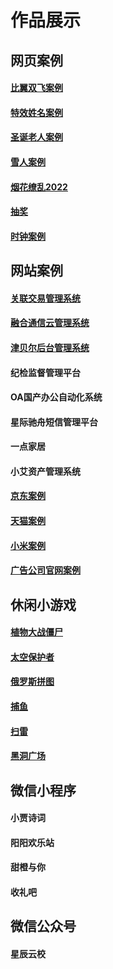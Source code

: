 <!--
 * @Author: jiaguichao
 * @Date: 2022-01-17 11:03:24
 * @LastEditTime: 2022-02-24 11:35:18
 * @Description: Do not edit
-->
#  作品展示

## 网页案例
#### [比翼双飞案例](https://crazynightguichao.github.io/happyCouple/birdFly)
#### [特效姓名案例](https://crazynightguichao.github.io/Special_Name)
#### [圣诞老人案例](https://crazynightguichao.github.io/Christmas/Christmas)
#### [雪人案例](https://crazynightguichao.github.io/snowman)
#### [烟花缭乱2022](https://crazynightguichao.github.io/Fireworks)
#### [抽奖](https://crazynightguichao.github.io/luckDraw)
#### [时钟案例](https://crazynightguichao.github.io/UAIF1901SZ/index(1))

## 网站案例
#### [关联交易管理系统](http://27.154.242.142:19277)
#### [融合通信云管理系统](https://oam.uct.zone)
#### [津贝尔后台管理系统](http://oa.jbrsys.com)
#### 纪检监督管理平台
#### OA国产办公自动化系统
#### 星际驰舟短信管理平台
#### 一点家居
#### 小艾资产管理系统
#### [京东案例](https://crazynightguichao.github.io/UAIF1901JD1)
#### [天猫案例](https://crazynightguichao.github.io/UAIF1901TM/tianmao)
#### [小米案例](https://crazynightguichao.github.io/UAIF1901XM/mi)
#### [广告公司官网案例](https://crazynightguichao.github.io/UAIF1901ADV)

## 休闲小游戏
#### [植物大战僵尸](https://crazynightguichao.github.io/Plants_VS_Zombie)
#### [太空保护者](https://crazynightguichao.github.io/SpaceHuggers)
#### [俄罗斯拼图](https://crazynightguichao.github.io/RussianPuzzle)
#### [捕鱼](https://crazynightguichao.github.io/fishing)
#### [扫雷](https://crazynightguichao.github.io/minesweeper)
#### [黑洞广场](https://crazynightguichao.github.io/black-hole-square-master/public)


## 微信小程序
#### 小贾诗词
#### 阳阳欢乐站
#### 甜橙与你
#### 收礼吧

## 微信公众号
#### 星辰云校


